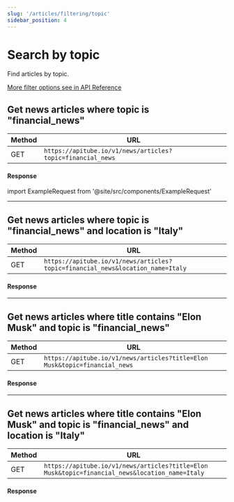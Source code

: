 ```yaml
---
slug: '/articles/filtering/topic'
sidebar_position: 4
---
```


# Search by topic

Find articles by topic.

[More filter options see in API Reference](/api-reference/get-articles)

## Get news articles where topic is "financial_news"

| Method | URL                                                        |
|--------|------------------------------------------------------------|
| GET    | `https://apitube.io/v1/news/articles?topic=financial_news` |

#### Response
import ExampleRequest from '@site/src/components/ExampleRequest'

<ExampleRequest url="https://apitube.io/v1/news/articles?limit=2&topic=financial_news"></ExampleRequest>

---

## Get news articles where topic is "financial_news" and location is "Italy"

| Method | URL                                                                            |
|--------|--------------------------------------------------------------------------------|
| GET    | `https://apitube.io/v1/news/articles?topic=financial_news&location_name=Italy` |

#### Response

<ExampleRequest url="https://apitube.io/v1/news/articles?limit=2&topic=financial_news&location_name=Italy"></ExampleRequest>

---

## Get news articles where title contains "Elon Musk" and topic is "financial_news"

| Method | URL                                                                        |
|--------|----------------------------------------------------------------------------|
| GET    | `https://apitube.io/v1/news/articles?title=Elon Musk&topic=financial_news` |

#### Response

<ExampleRequest url="https://apitube.io/v1/news/articles?limit=2&title=Elon Musk&topic=financial_news"></ExampleRequest>

---

## Get news articles where title contains "Elon Musk" and topic is "financial_news" and location is "Italy"

| Method | URL                                                                                            |
|--------|------------------------------------------------------------------------------------------------|
| GET    | `https://apitube.io/v1/news/articles?title=Elon Musk&topic=financial_news&location_name=Italy` |

#### Response

<ExampleRequest url="https://apitube.io/v1/news/articles?limit=2&title=Elon Musk&topic=financial_news&location_name=Italy"></ExampleRequest>
